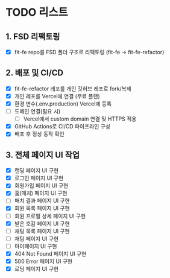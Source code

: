 # TODO 리스트

## 1. FSD 리팩토링

- [x] fit-fe repo를 FSD 폴더 구조로 리팩토링 (fit-fe → fit-fe-refactor)

## 2. 배포 및 CI/CD

- [x] fit-fe-refactor 레포를 개인 깃허브 레포로 fork/복제
- [x] 개인 레포를 Vercel에 연결 (무료 플랜)
- [x] 환경 변수(.env.production) Vercel에 등록
- [ ] 도메인 연결(필요 시)
  - [ ] Vercel에서 custom domain 연결 및 HTTPS 적용
- [x] GitHub Actions로 CI/CD 파이프라인 구성
- [x] 배포 후 정상 동작 확인

## 3. 전체 페이지 UI 작업

- [x] 랜딩 페이지 UI 구현
- [x] 로그인 페이지 UI 구현
- [x] 회원가입 페이지 UI 구현
- [x] 홈(매치) 페이지 UI 구현
- [ ] 매치 결과 페이지 UI 구현
- [x] 회원 목록 페이지 UI 구현
- [ ] 회원 프로필 상세 페이지 UI 구현
- [x] 받은 호감 페이지 UI 구현
- [ ] 채팅 목록 페이지 UI 구현
- [ ] 채팅 페이지 UI 구현
- [ ] 마이페이지 UI 구현
- [x] 404 Not Found 페이지 UI 구현
- [x] 500 Error 페이지 UI 구현
- [x] 로딩 페이지 UI 구현

<!-- ## 4. 인증 관련

- [ ] 소셜 로그인 구현
- [ ] 회원가입 프로세스
- [ ] 프로필 설정

## 5. 매치 관련

- [ ] 매치 생성 프로세스
- [ ] 매치 필터링
- [ ] 매치 결과 페이지

## 6. 채팅 관련

- [ ] 채팅방 구현
- [ ] 실시간 메시지
- [ ] 알림 기능

## 7. 공통 기능

- [ ] 디바운스 유틸리티
- [ ] 에러 처리
- [ ] 로딩 상태 관리

## 8. 성능 최적화

- [ ] 이미지 최적화
- [ ] 코드 스플리팅
- [ ] 캐싱 전략

## 9. 테스트

- [ ] 단위 테스트
- [ ] 통합 테스트
- [ ] E2E 테스트 -->
